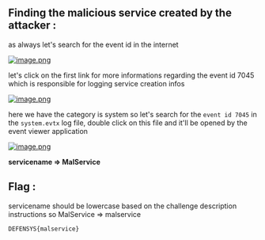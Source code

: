 ## Finding the malicious service created by the attacker : 

as always let's search for the event id in the internet

[![image.png](https://i.postimg.cc/rz2yMwHp/image.png)](https://postimg.cc/H831tddG)

let's click on the first link for more informations regarding the event id 7045 which is responsible for logging service creation infos

[![image.png](https://i.postimg.cc/PrBKnpMj/image.png)](https://postimg.cc/D8P1qzDj)

here we have the category is system so let's search for the `event id 7045` in the `system.evtx` log file, double click on this file and it'll be opened by the event viewer application

[![image.png](https://i.postimg.cc/NGdqwcF4/image.png)](https://postimg.cc/YjLy1T1G)

**servicename => MalService**
## Flag : 

servicename should be lowercase based on the challenge description instructions so MalService => malservice

```
DEFENSYS{malservice}
```
